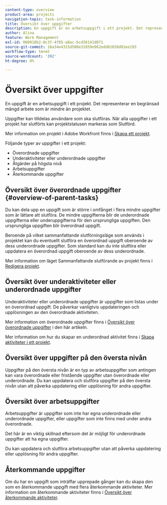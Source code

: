 ```yaml
---
content-type: overview
product-area: projects
navigation-topic: task-information
title: Översikt över uppgifter
description: En uppgift är en arbetsuppgift i ett projekt. Det representerar en begränsad mängd arbete som är mindre än projektet.
author: Alina
feature: Work Management
exl-id: 060918b2-8c3f-4f85-a8ac-bcd36141d071
source-git-commit: 16a34e4315d508e31859e962edd01026d01ee193
workflow-type: tm+mt
source-wordcount: '392'
ht-degree: 0%

---
```


# Översikt över uppgifter

<!-- Audited: 01/2024 -->

En uppgift är en arbetsuppgift i ett projekt. Det representerar en begränsad mängd arbete som är mindre än projektet.

Uppgifter kan tilldelas användare som ska slutföras. När alla uppgifter i ett projekt har slutförts kan projektstatusen markeras som Slutförd.

Mer information om projekt i Adobe Workfront finns i [Skapa ett projekt](../../../manage-work/projects/create-projects/create-project.md).

Följande typer av uppgifter i ett projekt:

* Överordnade uppgifter
* Underaktiviteter eller underordnade uppgifter
* Åtgärder på högsta nivå
* Arbetsuppgifter
* Återkommande uppgifter

## Översikt över överordnade uppgifter  {#overview-of-parent-tasks}

Du kan dela upp en uppgift som är större i omfånget i flera mindre uppgifter som är lättare att slutföra. De mindre uppgifterna blir de underordnade uppgifterna eller underuppgifterna för den ursprungliga uppgiften. Den ursprungliga uppgiften blir överordnad uppgift.

Beroende på vilket sammanfattande slutförningsläge som används i projektet kan du eventuellt slutföra en överordnad uppgift oberoende av dess underordnade uppgifter. Som standard kan du inte slutföra eller uppdatera en överordnad uppgift oberoende av dess underordnade.

Mer information om läget Sammanfattande slutförande av projekt finns i [Redigera projekt](../../../manage-work/projects/manage-projects/edit-projects.md).

## Översikt över underaktiviteter eller underordnade uppgifter

Underaktiviteter eller underordnade uppgifter är uppgifter som listas under en överordnad uppgift. De påverkar vanligtvis uppdateringen och upplösningen av den överordnade aktiviteten.

Mer information om överordnade uppgifter finns i [Översikt över överordnade uppgifter](#overview-of-parent-tasks) i den här artikeln.

Mer information om hur du skapar en underordnad aktivitet finns i [Skapa aktiviteter i ett projekt](../../../manage-work/tasks/create-tasks/create-tasks-in-project.md).

## Översikt över uppgifter på den översta nivån

Uppgifter på den översta nivån är en typ av arbetsuppgifter som antingen kan vara överordnade eller fristående uppgifter utan överordnade eller underordnade. Du kan uppdatera och slutföra uppgifter på den översta nivån utan att påverka uppdatering eller upplösning för andra uppgifter.

## Översikt över arbetsuppgifter

Arbetsuppgifter är uppgifter som inte har egna underordnade eller underordnade uppgifter, eller uppgifter som inte finns med under andra överordnade.

Det här är en viktig skillnad eftersom det är möjligt för underordnade uppgifter att ha egna uppgifter.

Du kan uppdatera och slutföra arbetsuppgifter utan att påverka uppdatering eller upplösning för andra uppgifter.

## Återkommande uppgifter

Om du har en uppgift som inträffar upprepade gånger kan du skapa den som en återkommande uppgift med flera återkommande aktiviteter. Mer information om återkommande aktiviteter finns i [Översikt över återkommande aktiviteter](../../../manage-work/tasks/manage-tasks/recurring-tasks-overview.md).

